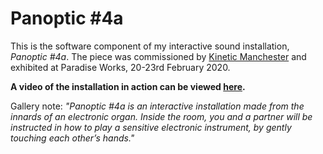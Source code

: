 # Panoptic #4a

This is the software component of my interactive sound installation, *Panoptic #4a*. The piece was commissioned by [Kinetic Manchester](https://www.kineticmanchester.co.uk/) and exhibited at Paradise Works, 20-23rd February 2020.

**A video of the installation in action can be viewed [here](https://youtu.be/N3faFkEGIsc).**

Gallery note: *"Panoptic #4a is an interactive installation made from the innards of an electronic organ. Inside the room, you and a partner will be instructed in how to play a sensitive electronic instrument, by gently touching each other’s hands."*
